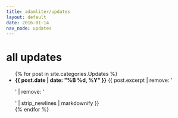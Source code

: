 ```yaml
---
title: adamliter/updates
layout: default
date: 2016-01-14
nav_node: updates
---
```


# all updates

<ul>
{% for post in site.categories.Updates %}
<li>
  <strong>{{ post.date | date: "%B %d, %Y" }}</strong>
  {{ post.excerpt | remove: '<p>' | remove: '</p>' | strip_newlines | markdownify }}
</li>
{% endfor %}
</ul>
